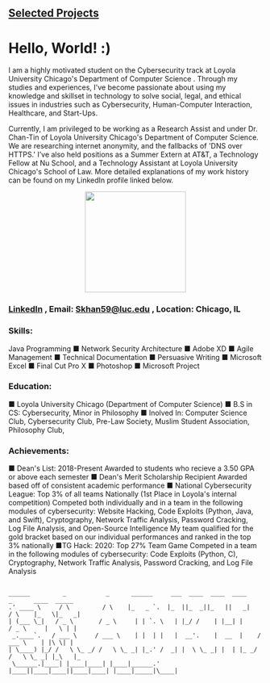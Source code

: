 ## [Selected Projects](https://skhan59.github.io/projects)

# Hello, World! :)

I am a highly motivated student on the Cybersecurity track at Loyola University Chicago's Department of Computer Science . Through my studies and experiences, I've become passionate about using my knowledge and skillset in technology to solve social, legal, and ethical issues in industries such as Cybersecurity, Human-Computer Interaction, Healthcare, and Start-Ups.

Currently, I am privileged to be working as a Research Assist and under Dr. Chan-Tin of Loyola University Chicago's Department of Computer Science. We are researching internet anonymity, and the fallbacks of 'DNS over HTTPS.'  I’ve also held positions as a Summer Extern at AT&T, a Technology Fellow at Nu School, and a Technology Assistant at Loyola University Chicago's School of Law. More detailed explanations of my work history can be found on my LinkedIn profile linked below.


<p align="center">
  <img width="200" height="200" src="https://avatars2.githubusercontent.com/u/45646815?s=400&u=a7211a3e1383ae0a9e09127f4cb8d03fbe51f8db&v=4">
</p>

### [LinkedIn](https://www.linkedin.com/in/saad-khan-508421176/) , Email: Skhan59@luc.edu , Location: Chicago, IL

### Skills:
Java Programming ■ Network Security Architecture ■ Adobe XD ■ Agile Management ■ Technical Documentation ■ Persuasive Writing ■	Microsoft Excel ■	Final Cut Pro X ■	Photoshop ■	Microsoft Project


### Education: 
■ Loyola University Chicago (Department of Computer Science)
■ B.S in CS: Cybersecurity, Minor in Philosophy
■ Inolved In: Computer Science Club, Cybersecurity Club, Pre-Law Society, Muslim Student Association, Philosophy Club,

### Achievements: 
■ Dean's List: 2018-Present 
  Awarded to students who recieve a 3.50 GPA or above each semester
■ Dean's Merit Scholarship Recipient
  Awarded based off of consistent academic performance
■ National Cybersecurity League: Top 3% of all teams Nationally (1st Place in Loyola's internal competition)
  Competed both individually and in a team in the following modules of cybersecurity: Website Hacking, Code Exploits (Python,
  Java, and Swift), Cryptography, Network Traffic Analysis, Password Cracking, Log File Analysis, and Open-Source Intelligence
  My team qualified for the gold bracket based on our individual performances and ranked in the top 3% nationally
■TG Hack: 2020: Top 27% Team Game
  Competed in a team in the following modules of cybersecurity: Code Exploits (Python, C), Cryptography, Network Traffic
  Analysis, Password Cracking, and Log File Analysis

<pre><code>
______         _           _      ______     ___  ____  ____  ____      _      ____  _____  
.' ____ \     / \         / \    |_   _ `.  |_  ||_  _||_   ||   _|    / \    |_   \|_   _| 
| (___ \_|   / _ \       / _ \     | | `. \   | |_/ /    | |__| |     / _ \     |   \ | |   
 _.____`.   / ___ \     / ___ \    | |  | |   |  __'.    |  __  |    / ___ \    | |\ \| |   
| \____) |_/ /   \ \_ _/ /   \ \_ _| |_.' /  _| |  \ \_ _| |  | |_ _/ /   \ \_ _| |_\   |_  
 \______.|____| |____|____| |____|______.'  |____||____|____||____|____| |____|_____|\____| 
                                                                                            
</code></pre>
